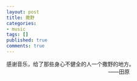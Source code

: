 ```yaml
---
layout: post
title: 撒野
categories:
- music
tags: []
published: true
comments: true
---
```

<p>感谢音乐，给了那些身心不健全的人一个撒野的地方。<br />&nbsp;&nbsp;&nbsp;&nbsp;&nbsp;&nbsp;&nbsp;&nbsp;&nbsp;&nbsp;&nbsp;&nbsp;&nbsp;&nbsp;&nbsp;&nbsp;&nbsp;&nbsp;&nbsp;&nbsp;&nbsp;&nbsp;&nbsp;&nbsp;&nbsp;&nbsp;&nbsp;&nbsp;&nbsp;&nbsp;&nbsp;&nbsp;&nbsp;&nbsp;&nbsp;&nbsp;&nbsp;&nbsp;&nbsp;&nbsp;&nbsp;&nbsp;&nbsp;&nbsp;&nbsp;&nbsp;&nbsp;&nbsp;&nbsp;&nbsp;&nbsp;&nbsp;&nbsp;&nbsp;&nbsp;&nbsp;&nbsp;&nbsp;&nbsp;&nbsp;&nbsp;&nbsp;&nbsp;&nbsp;&nbsp;&nbsp;&nbsp; ——田原 </p>
